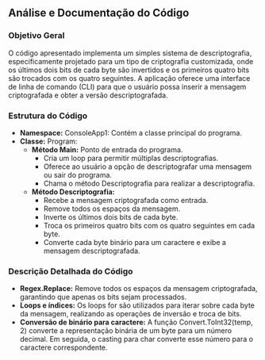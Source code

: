 ## Análise e Documentação do Código

### Objetivo Geral
O código apresentado implementa um simples sistema de descriptografia, especificamente projetado para um tipo de criptografia customizada, onde os últimos dois bits de cada byte são invertidos e os primeiros quatro bits são trocados com os quatro seguintes. A aplicação oferece uma interface de linha de comando (CLI) para que o usuário possa inserir a mensagem criptografada e obter a versão descriptografada.

### Estrutura do Código
* **Namespace:** ConsoleApp1: Contém a classe principal do programa.
* **Classe:** Program:
    * **Método Main:** Ponto de entrada do programa.
        * Cria um loop para permitir múltiplas descriptografias.
        * Oferece ao usuário a opção de descriptografar uma mensagem ou sair do programa.
        * Chama o método Descriptografia para realizar a descriptografia.
    * **Método Descriptografia:**
        * Recebe a mensagem criptografada como entrada.
        * Remove todos os espaços da mensagem.
        * Inverte os últimos dois bits de cada byte.
        * Troca os primeiros quatro bits com os quatro seguintes em cada byte.
        * Converte cada byte binário para um caractere e exibe a mensagem descriptografada.

### Descrição Detalhada do Código
* **Regex.Replace:** Remove todos os espaços da mensagem criptografada, garantindo que apenas os bits sejam processados.
* **Loops e índices:** Os loops for são utilizados para iterar sobre cada byte da mensagem, realizando as operações de inversão e troca de bits.
* **Conversão de binário para caractere:** A função Convert.ToInt32(temp, 2) converte a representação binária de um byte para um número decimal. Em seguida, o casting para char converte esse número para o caractere correspondente.
